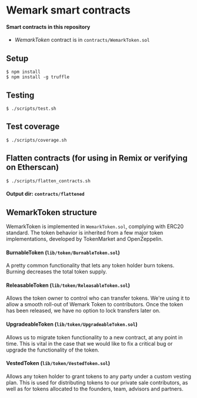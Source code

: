 # Wemark smart contracts

#### Smart contracts in this repository
* _WemarkToken_ contract is in `contracts/WemarkToken.sol`

## Setup
```
$ npm install
$ npm install -g truffle
```

## Testing
```
$ ./scripts/test.sh
```

## Test coverage
```
$ ./scripts/coverage.sh
```

## Flatten contracts (for using in Remix or verifying on Etherscan)
```
$ ./scripts/flatten_contracts.sh
```
#### Output dir: `contracts/flattened`



## WemarkToken structure
WemarkToken is implemented in `WemarkToken.sol`, complying with ERC20 standard. The token behavior is inherited from a few major token implementations, developed by TokenMarket and OpenZeppelin.

#### BurnableToken (`lib/token/BurnableToken.sol`)
A pretty common functionality that lets any token holder burn tokens. Burning decreases the total token supply.

#### ReleasableToken (`lib/token/ReleasableToken.sol`)
Allows the token owner to control who can transfer tokens. We're using it to allow a smooth roll-out of Wemark Token to contributors. Once the token has been released, we have no option to lock transfers later on.

#### UpgradeableToken (`lib/token/UpgradeableToken.sol`)
Allows us to migrate token functionality to a new contract, at any point in time. This is vital in the case that we would like to fix a critical bug or upgrade the functionality of the token.

#### VestedToken (`lib/token/VestedToken.sol`)
Allows any token holder to grant tokens to any party under a custom vesting plan. This is used for distributing tokens to our private sale contributors, as well as for tokens allocated to the founders, team, advisors and partners.
